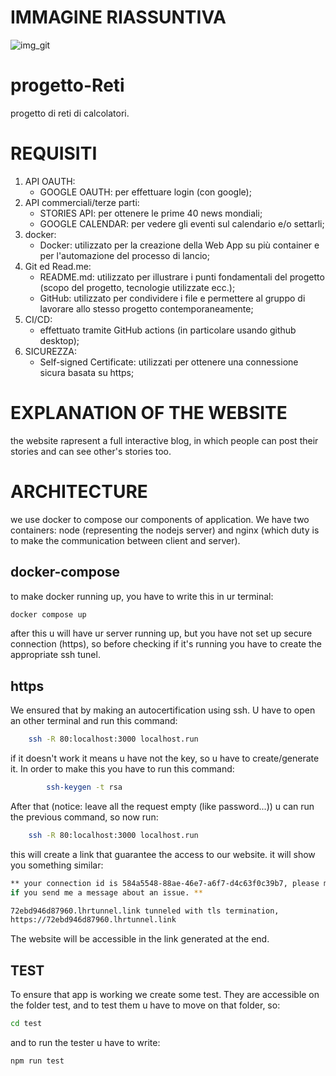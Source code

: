 # IMMAGINE RIASSUNTIVA
![img_git](https://user-images.githubusercontent.com/89547373/193157253-35c97d7e-d258-4729-8b8c-b59e6c85554b.png)

# progetto-Reti
progetto di reti di calcolatori.


# REQUISITI 
1) API OAUTH: 
   * GOOGLE OAUTH: per effettuare login (con google);
2) API commerciali/terze parti:
   * STORIES API: per ottenere le prime 40 news mondiali;
   * GOOGLE CALENDAR: per vedere gli eventi sul calendario e/o settarli;
3) docker:
   * Docker: utilizzato per la creazione della Web App su più container e per l'automazione del processo di lancio;
4) Git ed Read.me:
   * README.md: utilizzato per illustrare i punti fondamentali del progetto (scopo del progetto, tecnologie utilizzate ecc.);
   * GitHub: utilizzato per condividere i file e permettere al gruppo di lavorare allo stesso progetto contemporaneamente;
5) CI/CD:
    * effettuato tramite GitHub actions (in particolare usando github desktop);
6) SICUREZZA:
   * Self-signed Certificate: utilizzati per ottenere una connessione sicura basata su https;

# EXPLANATION OF THE WEBSITE
the website rapresent a full interactive blog, in which people can post their stories and can see other's stories too.

# ARCHITECTURE
we use docker to compose our components of application.
We have two containers: node (representing the nodejs server) and nginx (which duty is to make the communication between client and server).

## docker-compose
to make docker running up, you have to write this in ur terminal:

```bash
docker compose up
```
after this u will have ur server running up, but you have not set up secure connection (https), so before checking if it's running you have to create the appropriate ssh tunel.
## https
We ensured that by making an autocertification using ssh.
U have to open an other terminal and run this command:

```bash
    ssh -R 80:localhost:3000 localhost.run
```
if it doesn't work it means u have not the key, so u have to create/generate it. In order to make this you have to run this command:
```bash
        ssh-keygen -t rsa
```
After that (notice: leave all the request empty (like password...)) u can run the previous command, so now run:
```bash
    ssh -R 80:localhost:3000 localhost.run
```
this will create a link that guarantee the access to our website. it will show you something similar:

```bash
** your connection id is 584a5548-88ae-46e7-a6f7-d4c63f0c39b7, please mention it
if you send me a message about an issue. **

72ebd946d87960.lhrtunnel.link tunneled with tls termination,
https://72ebd946d87960.lhrtunnel.link
```
The website will be accessible in the link generated at the end. 

## TEST
To ensure that app is working we create some test.
They are accessible on the folder test, and to test them u have to move on that folder, so:
```bash
cd test
```
and to run the tester u have to write:
```bash
npm run test
```
